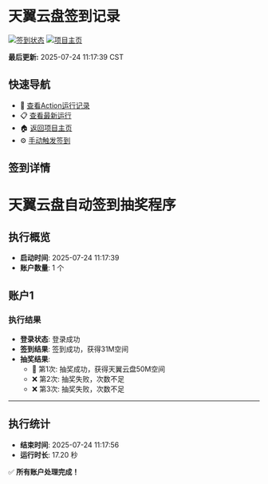 # 天翼云盘签到记录

[![签到状态](https://github.com/hxp0618/189pan/actions/workflows/main.yml/badge.svg)](https://github.com/hxp0618/189pan/actions/workflows/main.yml) [![项目主页](https://img.shields.io/badge/GitHub-项目主页-blue?logo=github)](https://github.com/hxp0618/189pan)

**最后更新:** 2025-07-24 11:17:39 CST

## 快速导航

- 🔄 [查看Action运行记录](https://github.com/hxp0618/189pan/actions)
- 📋 [查看最新运行](https://github.com/hxp0618/189pan/actions/runs/16486922372)
- 🏠 [返回项目主页](https://github.com/hxp0618/189pan)
- ⚙️ [手动触发签到](https://github.com/hxp0618/189pan/actions/workflows/main.yml)

## 签到详情

# 天翼云盘自动签到抽奖程序

## 执行概览
- **启动时间**: 2025-07-24 11:17:39
- **账户数量**: 1 个

## 账户1
### 执行结果
- **登录状态**: 登录成功
- **签到结果**: 签到成功，获得31M空间
- **抽奖结果**:
  - 🎉 第1次: 抽奖成功，获得天翼云盘50M空间
  - ❌ 第2次: 抽奖失败，次数不足
  - ❌ 第3次: 抽奖失败，次数不足

---
## 执行统计
- **结束时间**: 2025-07-24 11:17:56
- **运行时长**: 17.20 秒

✅ **所有账户处理完成！**

